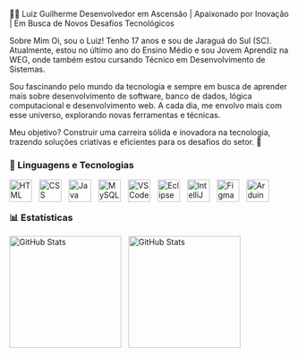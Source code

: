 👨‍💻 Luiz Guilherme
Desenvolvedor em Ascensão | Apaixonado por Inovação | Em Busca de Novos Desafios Tecnológicos

Sobre Mim
Oi, sou o Luiz! Tenho 17 anos e sou de Jaraguá do Sul (SC). Atualmente, estou no último ano do Ensino Médio e sou Jovem Aprendiz na WEG, onde também estou cursando Técnico em Desenvolvimento de Sistemas.

Sou fascinando pelo mundo da tecnologia e sempre em busca de aprender mais sobre desenvolvimento de software, banco de dados, lógica computacional e desenvolvimento web. A cada dia, me envolvo mais com esse universo, explorando novas ferramentas e técnicas.

Meu objetivo? Construir uma carreira sólida e inovadora na tecnologia, trazendo soluções criativas e eficientes para os desafios do setor. 🌱

### 🤖 Linguagens e Tecnologias
<img 
    align="left" 
    alt="HTML" 
    title="HTML" 
    width="40px" 
    style="padding-right: 10px;" 
    src="https://cdn.jsdelivr.net/gh/devicons/devicon@latest/icons/html5/html5-original.svg" 
/>
<img 
    align="left" 
    alt="CSS" 
    title="CSS" 
    width="40px" 
    style="padding-right: 10px;" 
    src="https://cdn.jsdelivr.net/gh/devicons/devicon@latest/icons/css3/css3-original.svg" 
/>
<img 
    align="left" 
    alt="Java" 
    title="Java" 
    width="40px" 
    style="padding-right: 10px;" 
    src="https://cdn.jsdelivr.net/gh/devicons/devicon@latest/icons/java/java-original.svg" 
/>
<img 
    align="left" 
    alt="MySQL" 
    title="MySQL" 
    width="40px" 
    style="padding-right: 10px;" 
    src="https://cdn.jsdelivr.net/gh/devicons/devicon@latest/icons/mysql/mysql-original.svg" 
/>
<img 
    align="left" 
    alt="VS Code" 
    title="Visual Studio Code" 
    width="40px" 
    style="padding-right: 10px;" 
    src="https://cdn.jsdelivr.net/gh/devicons/devicon@latest/icons/vscode/vscode-original.svg" 
/>
<img 
    align="left" 
    alt="Eclipse" 
    title="Eclipse" 
    width="40px" 
    style="padding-right: 10px;" 
    src="https://cdn.jsdelivr.net/gh/devicons/devicon@latest/icons/eclipse/eclipse-original.svg" 
/>
<img 
    align="left" 
    alt="IntelliJ IDEA" 
    title="IntelliJ IDEA" 
    width="40px" 
    style="padding-right: 10px;" 
    src="https://cdn.jsdelivr.net/gh/devicons/devicon@latest/icons/intellij/intellij-original.svg" 
/>
<img 
    align="left" 
    alt="Figma" 
    title="Figma" 
    width="40px" 
    style="padding-right: 10px;" 
    src="https://cdn.jsdelivr.net/gh/devicons/devicon@latest/icons/figma/figma-original.svg" 
/>
<img 
    align="left" 
    alt="Arduino" 
    title="Arduino" 
    width="40px" 
    style="padding-right: 10px;" 
    src="https://cdn.jsdelivr.net/gh/devicons/devicon@latest/icons/arduino/arduino-original.svg" 
/>

<br/>
<br/>

### 📊 Estatísticas

<p>
  <img 
    align="left" 
    alt="GitHub Stats" 
    height="200" 
    style="padding-right: 10px;" 
src="https://github-readme-stats.vercel.app/api?username=OrtizGuilhermex&show_icons=true&count_private=true&theme=tokyonight&locale=pt-br&cache_seconds=1800" 
        alt="Estatísticas do GitHub de Luiz" 
        height="200"
      />
    <img 
      align="left" 
      alt="GitHub Stats" 
      height="200" 
    src="https://github-readme-stats.vercel.app/api/top-langs/?username=OrtizGuilhermex&theme=tokyonight&layout=compact&custom_title=Tecnologias&langs_count=9&cache_seconds=1800" 
        alt="Tecnologias mais usadas" 
        height="200"
     />
<div >


</div>



<div >


</p>
